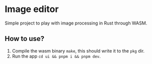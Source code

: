 # Image editor

Simple project to play with image processing in Rust through WASM.

## How to use?

1. Compile the wasm binary `make`, this should write it to the `pkg` dir.
2. Run the app `cd ui && pnpm i && pnpm dev`.